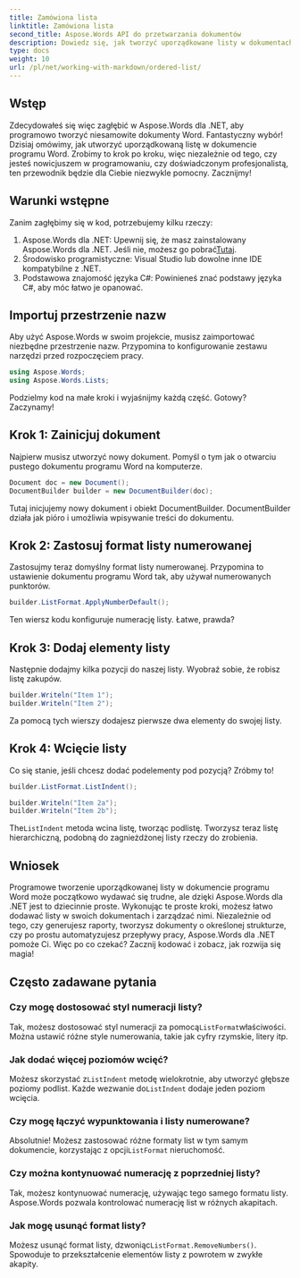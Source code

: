 ```yaml
---
title: Zamówiona lista
linktitle: Zamówiona lista
second_title: Aspose.Words API do przetwarzania dokumentów
description: Dowiedz się, jak tworzyć uporządkowane listy w dokumentach programu Word za pomocą Aspose.Words dla .NET, korzystając z naszego przewodnika krok po kroku. Idealny do automatyzacji tworzenia dokumentów.
type: docs
weight: 10
url: /pl/net/working-with-markdown/ordered-list/
---
```

## Wstęp

Zdecydowałeś się więc zagłębić w Aspose.Words dla .NET, aby programowo tworzyć niesamowite dokumenty Word. Fantastyczny wybór! Dzisiaj omówimy, jak utworzyć uporządkowaną listę w dokumencie programu Word. Zrobimy to krok po kroku, więc niezależnie od tego, czy jesteś nowicjuszem w programowaniu, czy doświadczonym profesjonalistą, ten przewodnik będzie dla Ciebie niezwykle pomocny. Zacznijmy!

## Warunki wstępne

Zanim zagłębimy się w kod, potrzebujemy kilku rzeczy:

1. Aspose.Words dla .NET: Upewnij się, że masz zainstalowany Aspose.Words dla .NET. Jeśli nie, możesz go pobrać[Tutaj](https://releases.aspose.com/words/net/).
2. Środowisko programistyczne: Visual Studio lub dowolne inne IDE kompatybilne z .NET.
3. Podstawowa znajomość języka C#: Powinieneś znać podstawy języka C#, aby móc łatwo je opanować.

## Importuj przestrzenie nazw

Aby użyć Aspose.Words w swoim projekcie, musisz zaimportować niezbędne przestrzenie nazw. Przypomina to konfigurowanie zestawu narzędzi przed rozpoczęciem pracy.

```csharp
using Aspose.Words;
using Aspose.Words.Lists;
```

Podzielmy kod na małe kroki i wyjaśnijmy każdą część. Gotowy? Zaczynamy!

## Krok 1: Zainicjuj dokument

Najpierw musisz utworzyć nowy dokument. Pomyśl o tym jak o otwarciu pustego dokumentu programu Word na komputerze.

```csharp
Document doc = new Document();
DocumentBuilder builder = new DocumentBuilder(doc);
```

Tutaj inicjujemy nowy dokument i obiekt DocumentBuilder. DocumentBuilder działa jak pióro i umożliwia wpisywanie treści do dokumentu.

## Krok 2: Zastosuj format listy numerowanej

Zastosujmy teraz domyślny format listy numerowanej. Przypomina to ustawienie dokumentu programu Word tak, aby używał numerowanych punktorów.

```csharp
builder.ListFormat.ApplyNumberDefault();
```

Ten wiersz kodu konfiguruje numerację listy. Łatwe, prawda?

## Krok 3: Dodaj elementy listy

Następnie dodajmy kilka pozycji do naszej listy. Wyobraź sobie, że robisz listę zakupów.

```csharp
builder.Writeln("Item 1");
builder.Writeln("Item 2");
```

Za pomocą tych wierszy dodajesz pierwsze dwa elementy do swojej listy.

## Krok 4: Wcięcie listy

Co się stanie, jeśli chcesz dodać podelementy pod pozycją? Zróbmy to!

```csharp
builder.ListFormat.ListIndent();

builder.Writeln("Item 2a");
builder.Writeln("Item 2b");
```

 The`ListIndent` metoda wcina listę, tworząc podlistę. Tworzysz teraz listę hierarchiczną, podobną do zagnieżdżonej listy rzeczy do zrobienia.

## Wniosek

Programowe tworzenie uporządkowanej listy w dokumencie programu Word może początkowo wydawać się trudne, ale dzięki Aspose.Words dla .NET jest to dziecinnie proste. Wykonując te proste kroki, możesz łatwo dodawać listy w swoich dokumentach i zarządzać nimi. Niezależnie od tego, czy generujesz raporty, tworzysz dokumenty o określonej strukturze, czy po prostu automatyzujesz przepływy pracy, Aspose.Words dla .NET pomoże Ci. Więc po co czekać? Zacznij kodować i zobacz, jak rozwija się magia!

## Często zadawane pytania

### Czy mogę dostosować styl numeracji listy?  
 Tak, możesz dostosować styl numeracji za pomocą`ListFormat`właściwości. Można ustawić różne style numerowania, takie jak cyfry rzymskie, litery itp.

### Jak dodać więcej poziomów wcięć?  
 Możesz skorzystać z`ListIndent` metodę wielokrotnie, aby utworzyć głębsze poziomy podlist. Każde wezwanie do`ListIndent` dodaje jeden poziom wcięcia.

### Czy mogę łączyć wypunktowania i listy numerowane?  
 Absolutnie! Możesz zastosować różne formaty list w tym samym dokumencie, korzystając z opcji`ListFormat` nieruchomość.

### Czy można kontynuować numerację z poprzedniej listy?  
Tak, możesz kontynuować numerację, używając tego samego formatu listy. Aspose.Words pozwala kontrolować numerację list w różnych akapitach.

### Jak mogę usunąć format listy?  
 Możesz usunąć format listy, dzwoniąc`ListFormat.RemoveNumbers()`. Spowoduje to przekształcenie elementów listy z powrotem w zwykłe akapity.